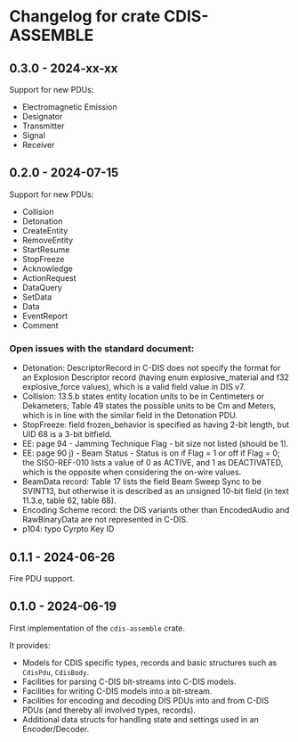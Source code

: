 # Changelog for crate CDIS-ASSEMBLE

## 0.3.0 - 2024-xx-xx

Support for new PDUs:
- Electromagnetic Emission
- Designator
- Transmitter
- Signal
- Receiver

## 0.2.0 - 2024-07-15

Support for new PDUs:
- Collision
- Detonation
- CreateEntity
- RemoveEntity
- StartResume
- StopFreeze
- Acknowledge
- ActionRequest
- DataQuery
- SetData
- Data
- EventReport
- Comment

### Open issues with the standard document:
- Detonation: DescriptorRecord in C-DIS does not specify the format for an Explosion Descriptor record (having enum explosive_material and f32 explosive_force values), which is a valid field value in DIS v7.
- Collision: 13.5.b states entity location units to be in Centimeters or Dekameters; Table 49 states the possible units to be Cm and Meters, which is in line with the similar field in the Detonation PDU.
- StopFreeze: field frozen_behavior is specified as having 2-bit length, but UID 68 is a 3-bit bitfield.
- EE: page 94 - Jamming Technique Flag - bit size not listed (should be 1).
- EE: page 90 j) - Beam Status - Status is on if Flag = 1 or off if Flag = 0; the SISO-REF-010 lists a value of 0 as ACTIVE, and 1 as DEACTIVATED, which is the opposite when considering the on-wire values.
- BeamData record: Table 17 lists the field Beam Sweep Sync to be SVINT13, but otherwise it is described as an unsigned 10-bit field (in text 11.3.e, table 62, table 68).
- Encoding Scheme record: the DIS variants other than EncodedAudio and RawBinaryData are not represented in C-DIS.
- p104: typo Cyrpto Key ID

## 0.1.1 - 2024-06-26

Fire PDU support.

## 0.1.0 - 2024-06-19

First implementation of the `cdis-assemble` crate.

It provides:
- Models for CDIS specific types, records and basic structures such as `CdisPdu`, `CdisBody`.
- Facilities for parsing C-DIS bit-streams into C-DIS models.
- Facilities for writing C-DIS models into a bit-stream.
- Facilities for encoding and decoding DIS PDUs into and from C-DIS PDUs (and thereby all involved types, records).
- Additional data structs for handling state and settings used in an Encoder/Decoder.